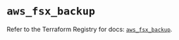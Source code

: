 # `aws_fsx_backup`

Refer to the Terraform Registry for docs: [`aws_fsx_backup`](https://registry.terraform.io/providers/hashicorp/aws/6.12.0/docs/resources/fsx_backup).
